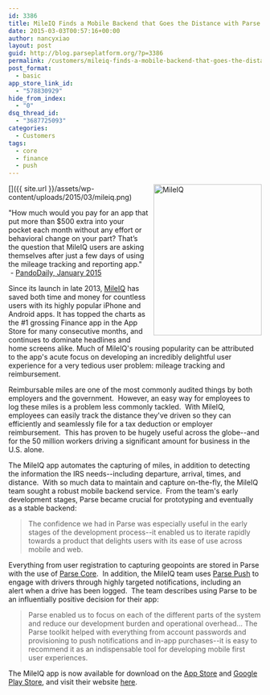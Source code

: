```yaml
---
id: 3386
title: MileIQ Finds a Mobile Backend that Goes the Distance with Parse
date: 2015-03-03T00:57:16+00:00
author: nancyxiao
layout: post
guid: http://blog.parseplatform.org/?p=3386
permalink: /customers/mileiq-finds-a-mobile-backend-that-goes-the-distance-with-parse/
post_format:
  - basic
app_store_link_id:
  - "578830929"
hide_from_index:
  - "0"
dsq_thread_id:
  - "3687725093"
categories:
  - Customers
tags:
  - core
  - finance
  - push
---
```

[<img class="alignnone wp-image-2704 size-medium" style="border: 0pt none; float: right; padding-left: 10px; padding-bottom: 10px;" src="{{ site.url }}/assets/wp-content/uploads/2015/03/mileiq-215x300.png" alt="MileIQ" width="215" height="300" />]({{ site.url }}/assets/wp-content/uploads/2015/03/mileiq.png)

"How much would you pay for an app that put more than $500 extra into your pocket each month without any effort or behavioral change on your part? That’s the question that MileIQ users are asking themselves after just a few days of using the mileage tracking and reporting app."  - <a href="http://pando.com/2015/01/29/mileiq-raises-11m-to-take-the-pain-out-of-mileage-tracking-and-put-more-cash-in-users-pockets/" target="_blank">PandoDaily, January 2015</a>

Since its launch in late 2013, <a href="https://www.mileiq.com/" target="_blank">MileIQ</a> has saved both time and money for countless users with its highly popular iPhone and Android apps. It has topped the charts as the #1 grossing Finance app in the App Store for many consecutive months, and continues to dominate headlines and home screens alike. Much of MileIQ's rousing popularity can be attributed to the app's acute focus on developing an incredibly delightful user experience for a very tedious user problem: mileage tracking and reimbursement.

Reimbursable miles are one of the most commonly audited things by both employers and the government.  However, an easy way for employees to log these miles is a problem less commonly tackled.  With MileIQ, employees can easily track the distance they've driven so they can efficiently and seamlessly file for a tax deduction or employer reimbursement.  This has proven to be hugely useful across the globe--and for the 50 million workers driving a significant amount for business in the U.S. alone.

The MileIQ app automates the capturing of miles, in addition to detecting the information the IRS needs--including departure, arrival, times, and distance.  With so much data to maintain and capture on-the-fly, the MileIQ team sought a robust mobile backend service.  From the team's early development stages, Parse became crucial for prototyping and eventually as a stable backend:

> <span class="first-sentence">The confidence we had in Parse was especially useful in the early stages of the development process--it enabled us to iterate rapidly towards a product that delights users with its ease of use across mobile and web.</span>

Everything from user registration to capturing geopoints are stored in Parse with the use of <a href="https://parse.com/products/core" target="_blank">Parse Core</a>.  In addition, the MileIQ team uses <a href="https://parse.com/products/push" target="_blank">Parse Push</a> to engage with drivers through highly targeted notifications, including an alert when a drive has been logged.  The team describes using Parse to be an influentially positive decision for their app:

> <span class="first-sentence">Parse enabled us to focus on each of the different parts of the system and reduce our development burden and operational overhead...</span> The Parse toolkit helped with everything from account passwords and provisioning to push notifications and in-app purchases--it is easy to recommend it as an indispensable tool for developing mobile first user experiences.

The MileIQ app is now available for download on the <a href="https://itunes.apple.com/us/app/id578830929?mt=8" target="_blank">App Store</a> and <a href="https://play.google.com/store/apps/details?id=com.mobiledatalabs.mileiq&referrer=af_tranid%3DC2JC4MC7ED6SRCT%26c%3Dandroid_homepage%26pid%3Dwebsite" target="_blank">Google Play Store</a>, and visit their website <a href="https://www.mileiq.com/" target="_blank">here</a>.